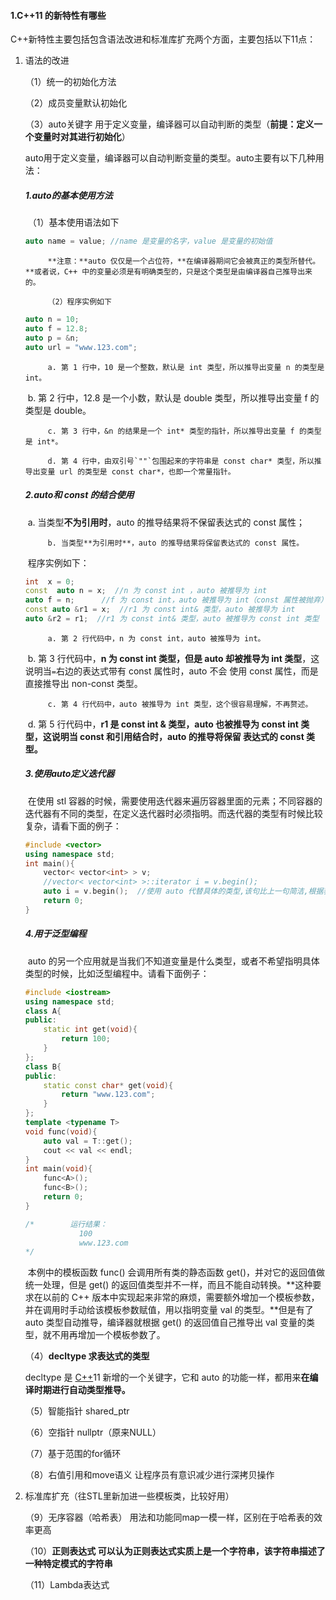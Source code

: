 #### 1.C++11 的新特性有哪些

 C++新特性主要包括包含语法改进和标准库扩充两个方面，主要包括以下11点：

1. 语法的改进

   （1）统一的初始化方法

   （2）成员变量默认初始化

   （3）auto关键字 用于定义变量，编译器可以自动判断的类型（**前提：定义一个变量时对其进行初始化**）

    auto用于定义变量，编译器可以自动判断变量的类型。auto主要有以下几种用法：

   ##### 		1.auto的基本使用方法

   ​		（1）基本使用语法如下

   ```c++
   auto name = value; //name 是变量的名字，value 是变量的初始值
   ```

    		**注意：**auto 仅仅是一个占位符，**在编译器期间它会被真正的类型所替代。**或者说，C++ 中的变量必须是有明确类型的，只是这个类型是由编译器自己推导出来的。
 	
    		（2）程序实例如下

   ```c++
   auto n = 10; 
   auto f = 12.8; 
   auto p = &n; 
   auto url = "www.123.com";
   ```

    		a. 第 1 行中，10 是一个整数，默认是 int 类型，所以推导出变量 n 的类型是 int。

   ​		 b. 第 2 行中，12.8 是一个小数，默认是 double 类型，所以推导出变量 f 的类型是 double。

    		c. 第 3 行中，&n 的结果是一个 int* 类型的指针，所以推导出变量 f 的类型是 int*。
 	
    		d. 第 4 行中，由双引号`""`包围起来的字符串是 const char* 类型，所以推导出变量 url 的类型是 const char*，也即一个常量指针。

   ##### 		2.auto和 const 的结合使用

   ​		 a. 当类型**不为引用时**，auto 的推导结果将不保留表达式的 const 属性；

    		b. 当类型**为引用时**，auto 的推导结果将保留表达式的 const 属性。

   ​			程序实例如下：

   ```c++
   int  x = 0;
   const  auto n = x;  //n 为 const int ，auto 被推导为 int
   auto f = n;      //f 为 const int，auto 被推导为 int（const 属性被抛弃）
   const auto &r1 = x;  //r1 为 const int& 类型，auto 被推导为 int
   auto &r2 = r1;  //r1 为 const int& 类型，auto 被推导为 const int 类型
   ```

    		a. 第 2 行代码中，n 为 const int，auto 被推导为 int。

   ​		 b. 第 3 行代码中，**n 为 const int 类型，但是 auto 却被推导为 int 类型**，这说明当`=`右边的表达式带有 const 属性时，auto 不会 使用 const 属性，而是直接推导出 non-const 类型。

    		c. 第 4 行代码中，auto 被推导为 int 类型，这个很容易理解，不再赘述。

   ​		 d. 第 5 行代码中，**r1 是 const int & 类型，auto 也被推导为 const int 类型，这说明当 const 和引用结合时，auto 的推导将保留 表达式的 const 类型。**

   ##### 		3.使用auto定义迭代器

   ​		在使用 stl 容器的时候，需要使用迭代器来遍历容器里面的元素；不同容器的迭代器有不同的类型，在定义迭代器时必须指明。而迭代器的类型有时候比较复杂，请看下面的例子：

   ```c++
   #include <vector>
   using namespace std;
   int main(){
       vector< vector<int> > v;
       //vector< vector<int> >::iterator i = v.begin();
       auto i = v.begin();  //使用 auto 代替具体的类型,该句比上一句简洁,根据表达式 v.begin() 的类型（begin() 函数的返回值类型）来推导出变量i的类型
       return 0;
   }
   ```

   ##### 		4.用于泛型编程

   ​		 auto 的另一个应用就是当我们不知道变量是什么类型，或者不希望指明具体类型的时候，比如泛型编程中。请看下面例子：

   ```c++
   #include <iostream>
   using namespace std;
   class A{
   public:
       static int get(void){
           return 100;
       }
   };
   class B{
   public:
       static const char* get(void){
           return "www.123.com";
       }
   };
   template <typename T>
   void func(void){
       auto val = T::get();
       cout << val << endl;
   }
   int main(void){
       func<A>();
       func<B>();
       return 0;
   }
   
   /*        运行结果：
               100
               www.123.com
   */
   ```

   ​		本例中的模板函数 func() 会调用所有类的静态函数 get()，并对它的返回值做统一处理，但是 get() 的返回值类型并不一样，而且不能自动转换。**这种要求在以前的 C++ 版本中实现起来非常的麻烦，需要额外增加一个模板参数，并在调用时手动给该模板参数赋值，用以指明变量 val 的类型。**但是有了 auto 类型自动推导，编译器就根据 get() 的返回值自己推导出 val 变量的类型，就不用再增加一个模板参数了。

   （4）**decltype 求表达式的类型**

   decltype 是 [C++](http://c.biancheng.net/cplus/)11 新增的一个关键字，它和 auto 的功能一样，都用来**在编译时期进行自动类型推导。**

   （5）智能指针 shared_ptr

   （6）空指针 nullptr（原来NULL）

   （7）基于范围的for循环

   （8）右值引用和move语义 让程序员有意识减少进行深拷贝操作

2. 标准库扩充（往STL里新加进一些模板类，比较好用）

   （9）无序容器（哈希表） 用法和功能同map一模一样，区别在于哈希表的效率更高

   （10）**正则表达式 可以认为正则表达式实质上是一个字符串，该字符串描述了一种特定模式的字符串**

   （11）Lambda表达式

